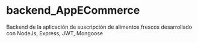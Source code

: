# backend_AppECommerce
Backend de la aplicación de suscripción de alimentos frescos desarrollado con NodeJs, Express, JWT, Mongoose
